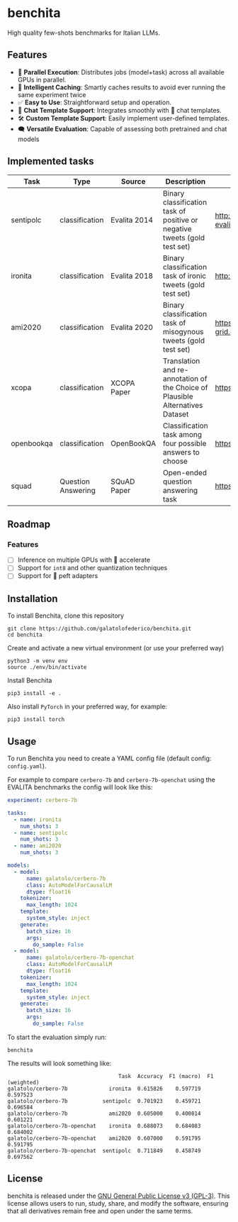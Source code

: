 # benchita

High quality few-shots benchmarks for Italian LLMs.

## Features 

- 🚀 **Parallel Execution**: Distributes jobs (model+task) across all available GPUs in parallel.
- 💾 **Intelligent Caching**: Smartly caches results to avoid ever running the same experiment twice
- ✅ **Easy to Use**: Straightforward setup and operation.
- 🎨 **Chat Template Support**: Integrates smoothly with 🤗 chat templates.
- 🛠️ **Custom Template Support**: Easily implement user-defined templates.
- 🗨️ **Versatile Evaluation**: Capable of assessing both pretrained and chat models

## Implemented tasks

| Task           | Type               | Source       | Description                                                                   | Link                                                               | Quality |
|----------------|--------------------|--------------|-------------------------------------------------------------------------------|--------------------------------------------------------------------|---------|
| sentipolc      | classification     | Evalita 2014 | Binary classification task of positive or negative tweets (gold test set)     | http://www.di.unito.it/~tutreeb/sentipolc-evalita14/               | gold    |
| ironita        | classification     | Evalita 2018 | Binary classification task of ironic tweets (gold test set)                   | http://twita.di.unito.it/dataset/ironita                           | gold    |
| ami2020        | classification     | Evalita 2020 | Binary classification task of misogynous tweets (gold test set)               | https://live.european-language-grid.eu/catalogue/corpus/7005       | gold    |
| xcopa          | classification     | XCOPA Paper  | Translation and re-annotation of the Choice of Plausible Alternatives Dataset | https://github.com/cambridgeltl/xcopa                              | silver  |
| openbookqa     | classification     | OpenBookQA   | Classification task among four possible answers to choose                     | https://github.com/allenai/OpenBookQA                              | silver  |
| squad          | Question Answering | SQuAD Paper  | Open-ended question answering task                                            | https://arxiv.org/abs/1606.05250                                   | silver  |


## Roadmap

### Features

- [ ] Inference on multiple GPUs with 🤗 accelerate
- [ ] Support for `int8` and other quantization techniques
- [ ] Support for 🤗 peft adapters 

## Installation

To install Benchita, clone this repository

```
git clone https://github.com/galatolofederico/benchita.git
cd benchita
```

Create and activate a new virtual environment (or use your preferred way)

```
python3 -m venv env
source ./env/bin/activate
```

Install Benchita

```
pip3 install -e .
```

Also install `PyTorch` in your preferred way, for example:

```
pip3 install torch
```

## Usage

To run Benchita you need to create a YAML config file (default config: `config.yaml`).


For example to compare `cerbero-7b` and `cerbero-7b-openchat` using the EVALITA benchmarks the config will look like this:

```yaml
experiment: cerbero-7b

tasks:
  - name: ironita
    num_shots: 3
  - name: sentipolc
    num_shots: 3
  - name: ami2020
    num_shots: 3

models:
  - model:
      name: galatolo/cerbero-7b
      class: AutoModelForCausalLM
      dtype: float16
    tokenizer:
      max_length: 1024
    template:
      system_style: inject
    generate:
      batch_size: 16
      args:
        do_sample: False
  - model:
      name: galatolo/cerbero-7b-openchat
      class: AutoModelForCausalLM
      dtype: float16
    tokenizer:
      max_length: 1024
    template:
      system_style: inject
    generate:
      batch_size: 16
      args:
        do_sample: False
```

To start the evaluation simply run:

```
benchita
```

The results will look something like:

```
                                   Task  Accuracy  F1 (macro)  F1 (weighted)
galatolo/cerbero-7b             ironita  0.615826    0.597719       0.597523
galatolo/cerbero-7b           sentipolc  0.701923    0.459721       0.696584
galatolo/cerbero-7b             ami2020  0.605000    0.400814       0.601221
galatolo/cerbero-7b-openchat    ironita  0.688073    0.684083       0.684002
galatolo/cerbero-7b-openchat    ami2020  0.607000    0.591795       0.591795
galatolo/cerbero-7b-openchat  sentipolc  0.711849    0.458749       0.697562
```


## License

benchita is released under the [GNU General Public License v3 (GPL-3)](https://www.gnu.org/licenses/gpl-3.0.en.html). This license allows users to run, study, share, and modify the software, ensuring that all derivatives remain free and open under the same terms.